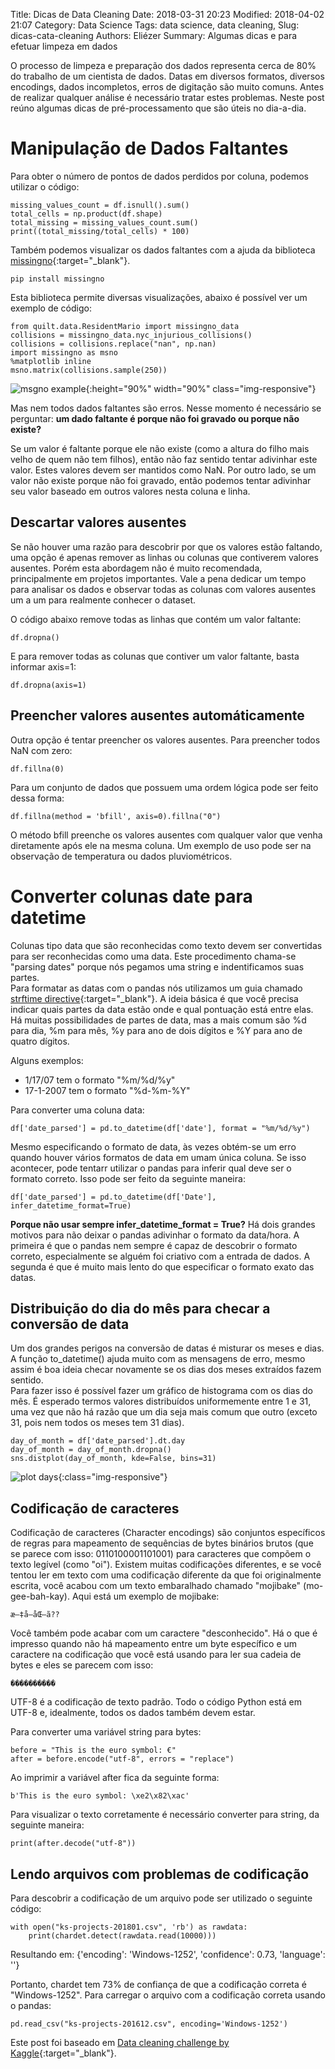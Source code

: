 Title: Dicas de Data Cleaning
Date: 2018-03-31 20:23
Modified: 2018-04-02 21:07
Category: Data Science
Tags: data science, data cleaning, 
Slug: dicas-cata-cleaning
Authors: Eliézer
Summary: Algumas dicas e para efetuar limpeza em dados

O processo de limpeza e preparação dos dados representa cerca de 80% do trabalho de um cientista de dados. Datas em diversos formatos, diversos encodings, dados incompletos, erros de digitação são muito comuns. Antes de realizar qualquer análise é necessário tratar estes problemas. Neste post reúno algumas dicas de pré-processamento que são úteis no dia-a-dia.

# Manipulação de Dados Faltantes

Para obter o número de pontos de dados perdidos por coluna, podemos utilizar o código:

    missing_values_count = df.isnull().sum()
    total_cells = np.product(df.shape)
    total_missing = missing_values_count.sum()
    print((total_missing/total_cells) * 100)

Também podemos visualizar os dados faltantes com a ajuda da biblioteca [missingno](https://github.com/ResidentMario/missingno){:target="_blank"}. 

    pip install missingno
    
Esta biblioteca permite diversas visualizações, abaixo é possível ver um exemplo de código:    

    from quilt.data.ResidentMario import missingno_data
    collisions = missingno_data.nyc_injurious_collisions()
    collisions = collisions.replace("nan", np.nan)
    import missingno as msno
    %matplotlib inline
    msno.matrix(collisions.sample(250))

![msgno example](/images/msgno.png){:height="90%" width="90%" class="img-responsive"}

Mas nem todos dados faltantes são erros. Nesse momento é necessário se perguntar: **um dado faltante é porque não foi gravado ou porque não existe?**

Se um valor é faltante porque ele não existe (como a altura do filho mais velho de quem não tem filhos), então não faz sentido tentar adivinhar este valor. Estes valores devem ser mantidos como NaN. Por outro lado, se um valor não existe porque não foi gravado, então podemos tentar adivinhar seu valor baseado em outros valores nesta coluna e linha. 

## Descartar valores ausentes

Se não houver uma razão para descobrir por que os valores estão faltando, uma opção é apenas remover as linhas ou colunas que contiverem valores ausentes. Porém esta abordagem não é muito recomendada, principalmente em projetos importantes. Vale a pena dedicar um tempo para analisar os dados e observar todas as colunas com valores ausentes um a um para realmente conhecer o dataset.  

O código abaixo remove todas as linhas que contém um valor faltante:  

    df.dropna()

E para remover todas as colunas que contiver um valor faltante, basta informar axis=1:  

    df.dropna(axis=1)

## Preencher valores ausentes automáticamente

Outra opção é tentar preencher os valores ausentes. Para preencher todos NaN com zero:  

    df.fillna(0)

Para um conjunto de dados que possuem uma ordem lógica pode ser feito dessa forma:  

    df.fillna(method = 'bfill', axis=0).fillna("0")

O método bfill preenche os valores ausentes com qualquer valor que venha diretamente após ele na mesma coluna. Um exemplo de uso pode ser na observação de temperatura ou dados pluviométricos.  

# Converter colunas date para datetime

Colunas tipo data que são reconhecidas como texto devem ser convertidas para ser reconhecidas como uma data. Este procedimento chama-se "parsing dates" porque nós pegamos uma string e indentificamos suas partes.  
Para formatar as datas com o pandas nós utilizamos um guia chamado [strftime directive](http://strftime.org){:target="_blank"}. A ideia básica é que você precisa indicar quais partes da data estão onde e qual pontuação está entre elas. Há muitas possibilidades de partes de data, mas a mais comum são %d para dia, %m para mês, %y para ano de dois dígitos e %Y para ano de quatro dígitos.  

Alguns exemplos:

* 1/17/07 tem o formato "%m/%d/%y"
* 17-1-2007 tem o formato "%d-%m-%Y"

Para converter uma coluna data:

    df['date_parsed'] = pd.to_datetime(df['date'], format = "%m/%d/%y")

Mesmo especificando o formato de data, às vezes obtém-se um erro quando houver vários formatos de data em umam única coluna. Se isso acontecer, pode tentarr utilizar o pandas para inferir qual deve ser o formato correto. Isso pode ser feito da seguinte maneira:

    df['date_parsed'] = pd.to_datetime(df['Date'], infer_datetime_format=True)

**Porque não usar sempre infer_datetime_format = True?** Há dois grandes motivos para não deixar o pandas adivinhar o formato da data/hora. A primeira é que o pandas nem sempre é capaz de descobrir o formato correto, especialmente se alguém foi criativo com a entrada de dados. A segunda é que é muito mais lento do que especificar o formato exato das datas.

## Distribuição do dia do mês para checar a conversão de data

Um dos grandes perigos na conversão de datas é misturar os meses e dias. A função to_datetime() ajuda muito com as mensagens de erro, mesmo assim é boa ideia checar novamente se os dias dos meses extraídos fazem sentido.  
Para fazer isso é possível fazer um gráfico de histograma com os dias do mês. É esperado termos valores distribuídos uniformemente entre 1 e 31, uma vez que não há razão que um dia seja mais comum que outro (exceto 31, pois nem todos os meses tem 31 dias). 

    day_of_month = df['date_parsed'].dt.day
    day_of_month = day_of_month.dropna()
    sns.distplot(day_of_month, kde=False, bins=31)

![plot days](/images/plot_days_month.png){:class="img-responsive"}

## Codificação de caracteres

Codificação de caracteres (Character encodings) são conjuntos específicos de regras para mapeamento de sequências de bytes binários brutos (que se parece com isso: 0110100001101001) para caracteres que compõem o texto legível (como "oi"). Existem muitas codificações diferentes, e se você tentou ler em texto com uma codificação diferente da que foi originalmente escrita, você acabou com um texto embaralhado chamado "mojibake" (mo-gee-bah-kay). Aqui está um exemplo de mojibake:

    æ–‡å—åŒ–ã??

Você também pode acabar com um caractere "desconhecido". Há o que é impresso quando não há mapeamento entre um byte específico e um caractere na codificação que você está usando para ler sua cadeia de bytes e eles se parecem com isso:

    ����������

UTF-8 é a codificação de texto padrão. Todo o código Python está em UTF-8 e, idealmente, todos os dados também devem estar.

Para converter uma variável string para bytes:

    before = "This is the euro symbol: €"
    after = before.encode("utf-8", errors = "replace")

Ao imprimir a variável after fica da seguinte forma:

    b'This is the euro symbol: \xe2\x82\xac'

Para visualizar o texto corretamente é necessário converter para string, da seguinte maneira:

    print(after.decode("utf-8"))


## Lendo arquivos com problemas de codificação

Para descobrir a codificação de um arquivo pode ser utilizado o seguinte código:

    with open("ks-projects-201801.csv", 'rb') as rawdata:
        print(chardet.detect(rawdata.read(10000)))

Resultando em:
    {'encoding': 'Windows-1252', 'confidence': 0.73, 'language': ''}

Portanto, chardet tem 73% de confiança de que a codificação correta é "Windows-1252". Para carregar o arquivo com a codificação correta usando o pandas:

    pd.read_csv("ks-projects-201612.csv", encoding='Windows-1252')


Este post foi baseado em [Data cleaning challenge by Kaggle](https://www.kaggle.com/rtatman/data-cleaning-challenge-handling-missing-values){:target="_blank"}.

